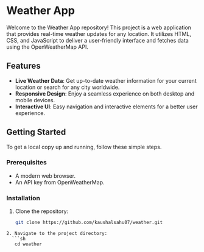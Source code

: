 # Weather App

Welcome to the Weather App repository! This project is a web application that provides real-time weather updates for any location. It utilizes HTML, CSS, and JavaScript to deliver a user-friendly interface and fetches data using the OpenWeatherMap API.

## Features

- **Live Weather Data**: Get up-to-date weather information for your current location or search for any city worldwide.
- **Responsive Design**: Enjoy a seamless experience on both desktop and mobile devices.
- **Interactive UI**: Easy navigation and interactive elements for a better user experience.

## Getting Started

To get a local copy up and running, follow these simple steps.

### Prerequisites

- A modern web browser.
- An API key from OpenWeatherMap.

### Installation

1. Clone the repository:
   ```sh
   git clone https://github.com/kaushalsahu07/weather.git
```
2. Navigate to the project directory: 
  ```sh 
   cd weather
  ```